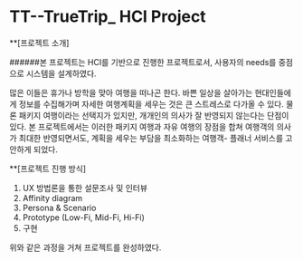 # TT--TrueTrip_ HCI Project

**[프로젝트 소개]

######본 프로젝트는 HCI를 기반으로 진행한 프로젝트로서, 사용자의 needs를 중점으로 시스템을 설계하였다.

많은 이들은 휴가나 방학을 맞아 여행을 떠나곤 한다. 바쁜 일상을 살아가는 현대인들에게 정보를 수집해가며 자세한 여행계획을 세우는 것은
큰 스트레스로 다가올 수 있다. 물론 패키지 여행이라는 선택지가 있지만, 개개인의 의사가 잘 반영되지 않는다는 단점이 있다.
본 프로젝트에서는 이러한 패키지 여행과 자유 여행의 장점을 합쳐 여행객의 의사가 최대한 반영되면서도, 계획을 세우는 부담을 최소화하는 
여행객- 플래너 서비스를 고안하게 되었다. 

**[프로젝트 진행 방식]

1. UX 방법론을 통한 설문조사 및 인터뷰
2. Affinity diagram
3. Persona & Scenario
4. Prototype (Low-Fi, Mid-Fi, Hi-Fi)
5. 구현

위와 같은 과정을 거쳐 프로젝트를 완성하였다. 

